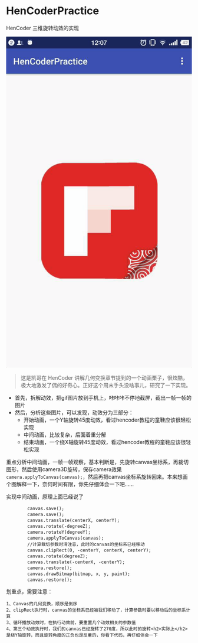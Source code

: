# HenCoderPractice

HenCoder 三维旋转动效的实现

![Alt text](/jpg/flipboard.gif)

>这是凯哥在 HenCoder 讲解几何变换章节提到的一个动画栗子，很炫酷，极大地激发了偶的好奇心。正好这个周末手头没啥事儿，研究了一下实现。

* 首先，拆解动效，把gif图片放到手机上，咔咔咔不停地截屏，截出一帧一帧的图片
* 然后，分析这些图片，可以发现，动效分为三部分：
  * 开始动画，一个Y轴旋转45度动效，看过hencoder教程的童鞋应该很轻松实现
  * 中间动画，比较复杂，后面着重分解
  * 结束动画，一个绕X轴旋转45度动效，看过hencoder教程的童鞋应该很轻松实现

重点分析中间动画，一帧一帧观察，基本判断是，先旋转canvas坐标系，再裁切图形，然后使用camera3D旋转，保存camera效果 `camera.applyToCanvas(canvas);`，然后再把canvas坐标系旋转回来。本来想画个图解释一下，奈何时间有限，你先仔细体会一下吧......

实现中间动画，原理上面已经说了
```
		canvas.save();
	    camera.save();
	    canvas.translate(centerX, centerY);
	    canvas.rotate(-degreeZ);
	    camera.rotateY(degreeY);
	    camera.applyToCanvas(canvas);
	    //计算裁切参数时清注意，此时的canvas的坐标系已经移动
	    canvas.clipRect(0, -centerY, centerX, centerY);
	    canvas.rotate(degreeZ);
	    canvas.translate(-centerX, -centerY);
	    camera.restore();
	    canvas.drawBitmap(bitmap, x, y, paint);
	    canvas.restore();
```
划重点，需要注意：

	1、Canvas的几何变换，顺序是倒序
	2、clipRect执行时，canvas的坐标系已经被我们移动了，计算参数时要以移动后的坐标系计算
	3、循环播放动效时，在执行动效前，要重置几个动效相关的参数值
	4、第三个动效执行时，我们的canvas已经旋转了270度，所以此时的旋转<h2>实际上</h2>是绕Y轴旋转，而且旋转角度的正负也是反着的，你看下代码，再仔细体会一下

